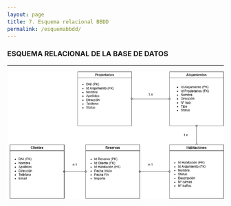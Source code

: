 ```yaml
---
layout: page
title: 7. Esquema relacional BBDD
permalink: /esquemabbdd/
---
```


### ESQUEMA RELACIONAL DE LA BASE DE DATOS

---


![Esquema BBDD](BBDD.png)




